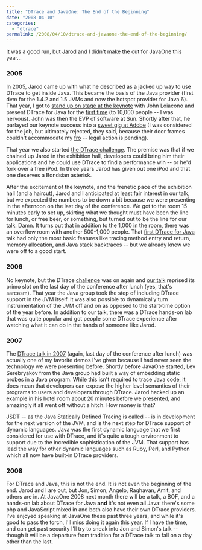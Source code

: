 ```yaml
---
title: "DTrace and JavaOne: The End of the Beginning"
date: "2008-04-10"
categories:
  - "dtrace"
permalink: /2008/04/10/dtrace-and-javaone-the-end-of-the-beginning/
---
```


It was a good run, but [Jarod](http://www.forsythesunsolutions.com/jarod) and I didn't make the cut for JavaOne this year...

### 2005

In 2005, Jarod came up with what he described as a jacked up way to use DTrace to get inside Java. This became the basis of the Java provider (first dvm for the 1.4.2 and 1.5 JVMs and now the hotspot provider for Java 6). That year, I got to [stand up on stage at the keynote](http://dtrace.org/blogs/ahl/dtrace_in_the_javaone_keynote) with John Loiacono and present DTrace for Java for the [first time](http://dtrace.org/blogs/ahl/open_sourcing_the_javaone_keynote) (to 10,000 people -- I was nervous). John was then the EVP of software at Sun. Shortly after that, he parlayed our keynote success into a [sweet gig at Adobe](http://www.adobe.com/aboutadobe/pressroom/executivebios/johnloiacono.html) (I was considered for the job, but ultimately rejected, they said, because their door frames couldn't accommodate my [fro](http://flickr.com/photos/astros/24456640/) -- legal action is pending).

That year we also started [the DTrace challenge](http://dtrace.org/blogs/ahl/crazy_dtrace_java_challenge). The premise was that if we chained up Jarod in the exhibition hall, developers could bring him their applications and he could use DTrace to find a performance win -- or he'd fork over a free iPod. In three years Jarod has given out one iPod and that one deserves a Bondsian asterisk.

After the excitement of the keynote, and the frenetic pace of the exhibition hall (and a haircut), Jarod and I anticipated at least fair interest in our talk, but we expected the numbers to be down a bit because we were presenting in the afternoon on the last day of the conference. We got to the room 15 minutes early to set up, skirting what we thought must have been the line for lunch, or free beer, or something, but turned out to be the line for our talk. Damn. It turns out that in addition to the 1,000 in the room, there was an overflow room with another 500-1,000 people. That [first DTrace for Java](http://dtrace.org/blogs/ahl/dtrace_presentation_at_javaone) talk had only the most basic features like tracing method entry and return, memory allocation, and Java stack backtraces -- but we already knew we were off to a good start.

### 2006

No keynote, but the DTrace [challenge](http://flickr.com/photos/jimgris/148199546/) was on again and [our talk](http://dtrace.org/blogs/ahl/javaone_dtrace_session_2006) reprised its primo slot on the last day of the conference after lunch (yes, that's sarcasm). That year the Java group took the step of including DTrace support in the JVM itself. It was also possible to dynamically turn instrumentation of the JVM off and on as opposed to the start-time option of the year before. In addition to our talk, there was a DTrace hands-on lab that was quite popular and got people some DTrace experience after watching what it can do in the hands of someone like Jarod.

### 2007

The [DTrace talk in 2007](http://dtrace.org/blogs/ahl/dtrace_javaone_2007) (again, last day of the conference after lunch) was actually one of my favorite demos I've given because I had never seen the technology we were presenting before. Shortly before JavaOne started, Lev Serebryakov from the Java group had built a way of embedding static probes in a Java program. While this isn't required to trace Java code, it does mean that developers can expose the higher level semantics of their programs to users and developers through DTrace. Jarod hacked up an example in his hotel room about 20 minutes before we presented, and amazingly it all went off without a hitch. How money is that?

JSDT -- as the Java Statically Defined Tracing is called -- is in development for the next version of the JVM, and is the next step for DTrace support of dynamic languages. Java was the first dynamic language that we first considered for use with DTrace, and it's quite a tough environment to support due to the incredible sophistication of the JVM. That support has lead the way for other dynamic languages such as Ruby, Perl, and Python which all now have built-in DTrace providers.

### 2008

For DTrace and Java, this is not the end. It is not even the beginning of the end. Jarod and I are out, but Jon, Simon, Angelo, Raghavan, Amit, and others are in. At JavaOne 2008 next month there will be a talk, a BOF, and a hands-on lab about DTrace for Java **and** it's not even all Java: there's some php and JavaScript mixed in and both also have their own DTrace providers. I've enjoyed speaking at JavaOne these past three years, and while it's good to pass the torch, I'll miss doing it again this year. If I have the time, and can get past security I'll try to sneak into Jon and Simon's talk -- though it will be a departure from tradition for a DTrace talk to fall on a day other than the last.
